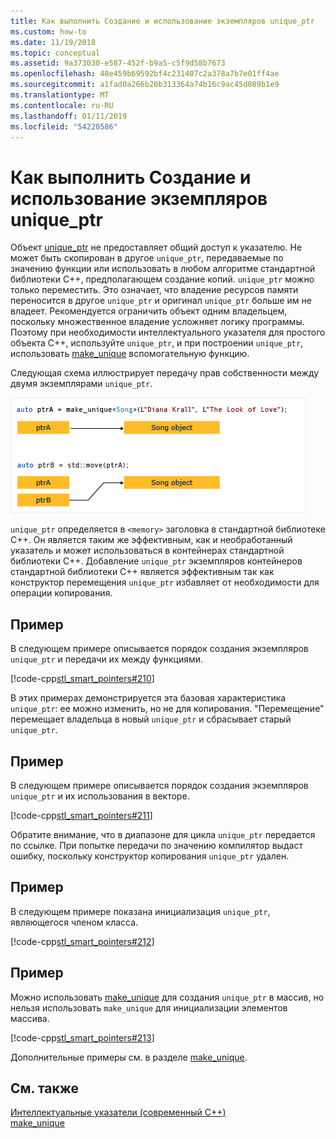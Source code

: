 ```yaml
---
title: Как выполнить Создание и использование экземпляров unique_ptr
ms.custom: how-to
ms.date: 11/19/2018
ms.topic: conceptual
ms.assetid: 9a373030-e587-452f-b9a5-c5f9d58b7673
ms.openlocfilehash: 48e459b69592bf4c231407c2a378a7b7e01ff4ae
ms.sourcegitcommit: a1fad0a266b20b313364a74b16c9ac45d089b1e9
ms.translationtype: MT
ms.contentlocale: ru-RU
ms.lasthandoff: 01/11/2019
ms.locfileid: "54220586"
---
```

# <a name="how-to-create-and-use-uniqueptr-instances"></a>Как выполнить Создание и использование экземпляров unique_ptr

Объект [unique_ptr](../standard-library/unique-ptr-class.md) не предоставляет общий доступ к указателю. Не может быть скопирован в другое `unique_ptr`, передаваемые по значению функции или использовать в любом алгоритме стандартной библиотеки C++, предполагающем создание копий. `unique_ptr` можно только переместить. Это означает, что владение ресурсов памяти переносится в другое `unique_ptr` и оригинал `unique_ptr` больше им не владеет. Рекомендуется ограничить объект одним владельцем, поскольку множественное владение усложняет логику программы. Поэтому при необходимости интеллектуального указателя для простого объекта C++, используйте `unique_ptr`, и при построении `unique_ptr`, использовать [make_unique](../standard-library/memory-functions.md#make_unique) вспомогательную функцию.

Следующая схема иллюстрирует передачу прав собственности между двумя экземплярами `unique_ptr`.

![Перемещение владения уникальный&#95;ptr](../cpp/media/unique_ptr.png "перемещение владения уникальный&#95;ptr")

`unique_ptr` определяется в `<memory>` заголовка в стандартной библиотеке C++. Он является таким же эффективным, как и необработанный указатель и может использоваться в контейнерах стандартной библиотеки C++. Добавление `unique_ptr` экземпляров контейнеров стандартной библиотеки C++ является эффективным так как конструктор перемещения `unique_ptr` избавляет от необходимости для операции копирования.

## <a name="example"></a>Пример

В следующем примере описывается порядок создания экземпляров `unique_ptr` и передачи их между функциями.

[!code-cpp[stl_smart_pointers#210](../cpp/codesnippet/CPP/how-to-create-and-use-unique-ptr-instances_1.cpp)]

В этих примерах демонстрируется эта базовая характеристика `unique_ptr`: ее можно изменить, но не для копирования. "Перемещение" перемещает владельца в новый `unique_ptr` и сбрасывает старый `unique_ptr`.

## <a name="example"></a>Пример

В следующем примере описывается порядок создания экземпляров `unique_ptr` и их использования в векторе.

[!code-cpp[stl_smart_pointers#211](../cpp/codesnippet/CPP/how-to-create-and-use-unique-ptr-instances_2.cpp)]

Обратите внимание, что в диапазоне для цикла `unique_ptr` передается по ссылке. При попытке передачи по значению компилятор выдаст ошибку, поскольку конструктор копирования `unique_ptr` удален.

## <a name="example"></a>Пример

В следующем примере показана инициализация `unique_ptr`, являющегося членом класса.

[!code-cpp[stl_smart_pointers#212](../cpp/codesnippet/CPP/how-to-create-and-use-unique-ptr-instances_3.cpp)]

## <a name="example"></a>Пример

Можно использовать [make_unique](../standard-library/memory-functions.md#make_unique) для создания `unique_ptr` в массив, но нельзя использовать `make_unique` для инициализации элементов массива.

[!code-cpp[stl_smart_pointers#213](../cpp/codesnippet/CPP/how-to-create-and-use-unique-ptr-instances_4.cpp)]

Дополнительные примеры см. в разделе [make_unique](../standard-library/memory-functions.md#make_unique).

## <a name="see-also"></a>См. также

[Интеллектуальные указатели (современный C++)](../cpp/smart-pointers-modern-cpp.md)<br/>
[make_unique](../standard-library/memory-functions.md#make_unique)
